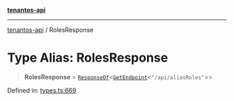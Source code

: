 [**tenantos-api**](../README.md)

***

[tenantos-api](../globals.md) / RolesResponse

# Type Alias: RolesResponse

> **RolesResponse** = [`ResponseOf`](ResponseOf.md)\<[`GetEndpoint`](GetEndpoint.md)\<`"/api/aliasRoles"`\>\>

Defined in: [types.ts:669](https://github.com/shadmanZero/tenantos-api/blob/50bbdae310005a0ca12345f143ddaf8ea2b8ce90/src/types.ts#L669)
